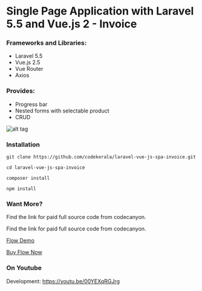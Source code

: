 # Single Page Application with Laravel 5.5 and Vue.js 2 - Invoice

### Frameworks and Libraries:

- Laravel 5.5
- Vue.js 2.5
- Vue Router
- Axios

### Provides:

- Progress bar
- Nested forms with selectable product
- CRUD


![alt tag](https://github.com/codekerala/laravel-vue-js-spa-invoice/raw/master/s1.png)

### Installation
`git clone https://github.com/codekerala/laravel-vue-js-spa-invoice.git`

`cd laravel-vue-js-spa-invoice`

`composer install`

`npm install`

### Want More?

Find the link for paid full source code from codecanyon.

Find the link for paid full source code from codecanyon.

[Flow Demo](https://flow.codekerala.com)

[Buy Flow Now](https://codecanyon.net/item/flow-simple-crm-for-freelancers-and-small-businesses/22641018)


### On Youtube

Development: https://youtu.be/00YEXqRGJrg
